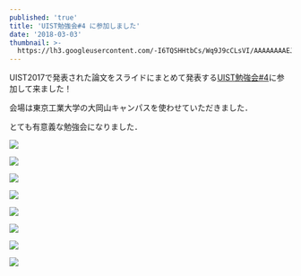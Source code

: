 ```yaml
---
published: 'true'
title: 'UIST勉強会#4 に参加しました'
date: '2018-03-03'
thumbnail: >-
  https://lh3.googleusercontent.com/-I6TQSHHtbCs/Wq9J9cCLsVI/AAAAAAAAEJw/h885QuF4GZEo9qLSr79ZyZI4ySQUN8p1QCE0YBhgL/20180303_145540.jpg
---
```

UIST2017で発表された論文をスライドにまとめて発表する[UIST勉強会#4](http://uistudy.tokyo/2018/uistudy-4)に参加して来ました！

会場は東京工業大学の大岡山キャンパスを使わせていただきました．

とても有意義な勉強会になりました．

![](https://lh3.googleusercontent.com/-pq3ScKo6Y9s/Wq9J9Wy9VSI/AAAAAAAAEJs/w9DNW6KxPE8Mai06cH2DnaXecszXtW2cwCE0YBhgL/20180303_150307.jpg)

![](https://lh3.googleusercontent.com/-GzJSOZloz8g/Wq9J9hKAqPI/AAAAAAAAEJs/Fgl5L0O-nzwQf-nwC2ayDu4oGpiXNRaeACE0YBhgL/DSC_3568.JPG)

![](https://lh3.googleusercontent.com/-QhrIH6_el6A/Wq9J9rlyCGI/AAAAAAAAEJs/FvxCle0ulIgzeTkRtkc_buF_6S5lidLhQCE0YBhgL/DSC_3563.JPG)

![](https://lh3.googleusercontent.com/-_-cyN1XiyiY/Wq9J9W9eSqI/AAAAAAAAEJs/TbJ670QTdMsO28faKN2DaqLDun_-YnKGgCE0YBhgL/20180303_154201.jpg)

![](https://lh3.googleusercontent.com/-YaZjV8LWCew/Wq9J9QzKgQI/AAAAAAAAEJs/-tD8VUv29hgTDbXIsf-Zk0rV1SjlET0DgCE0YBhgL/20180303_154619.jpg)

![](https://lh3.googleusercontent.com/-35taisQMUC4/Wq9J9XdmApI/AAAAAAAAEJo/kZO_5OGgszwaQSq2vTKtg3KUDquAB9A7ACE0YBhgL/20180303_161338.jpg)

![](https://lh3.googleusercontent.com/-ScnPMOoF7zI/Wq9J9cWVmCI/AAAAAAAAEJo/kaCFnwdN2yQqExh-9pD9fDX1nLsFcyp8gCE0YBhgL/20180303_165535.jpg)

![](https://lh3.googleusercontent.com/-5oFVXhlkYqc/Wq9J9cY7OeI/AAAAAAAAEJo/WdWXGm5UlMQa6AzIEInwfZ8EyLDylcH3gCE0YBhgL/20180303_165041.jpg)
